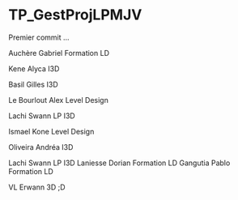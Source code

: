 # TP_GestProjLPMJV



Premier commit ...

Auchère Gabriel Formation LD

Kene Alyca I3D

Basil Gilles I3D

Le Bourlout Alex Level Design

Lachi Swann LP I3D

Ismael Kone Level Design

Oliveira Andréa I3D

Lachi Swann LP I3D
Laniesse Dorian Formation LD
Gangutia Pablo Formation LD


VL Erwann 3D ;D
